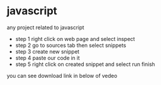 # javascript
any project related to javascript
* step 1
right click on web page and select inspect
* step 2
go to sources tab then select snippets
* step 3
create new snippet 
* step 4 
paste our code in it
* step 5
right click on created snippet and select run
finish

you can see download link in below of vedeo
